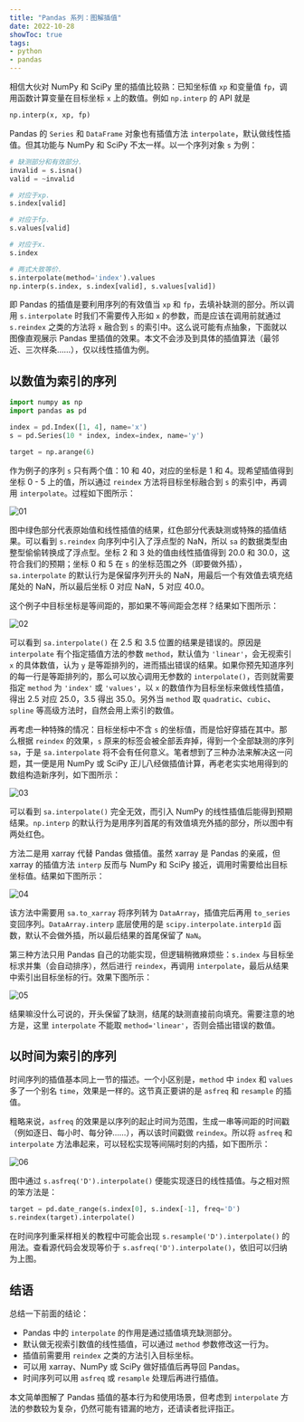 ```yaml
---
title: "Pandas 系列：图解插值"
date: 2022-10-28
showToc: true
tags:
- python
- pandas
---
```


相信大伙对 NumPy 和 SciPy 里的插值比较熟：已知坐标值 `xp` 和变量值 `fp`，调用函数计算变量在目标坐标 `x` 上的数值。例如 `np.interp` 的 API 就是

```Python
np.interp(x, xp, fp)
```

Pandas 的 `Series` 和 `DataFrame` 对象也有插值方法 `interpolate`，默认做线性插值。但其功能与 NumPy 和 SciPy 不太一样。以一个序列对象 `s` 为例：

```Python
# 缺测部分和有效部分.
invalid = s.isna()
valid = ~invalid

# 对应于xp.
s.index[valid]

# 对应于fp.
s.values[valid]

# 对应于x.
s.index

# 两式大致等价.
s.interpolate(method='index').values
np.interp(s.index, s.index[valid], s.values[valid])
```

即 Pandas 的插值是要利用序列的有效值当 `xp` 和 `fp`，去填补缺测的部分。所以调用 `s.interpolate` 时我们不需要传入形如 `x` 的参数，而是应该在调用前就通过 `s.reindex` 之类的方法将 `x` 融合到 `s` 的索引中。这么说可能有点抽象，下面就以图像直观展示 Pandas 里插值的效果。本文不会涉及到具体的插值算法（最邻近、三次样条……），仅以线性插值为例。

<!--more-->

## 以数值为索引的序列

```Python
import numpy as np
import pandas as pd

index = pd.Index([1, 4], name='x')
s = pd.Series(10 * index, index=index, name='y')

target = np.arange(6)
```

作为例子的序列 `s` 只有两个值：10 和 40，对应的坐标是 1 和 4。现希望插值得到坐标 0 - 5 上的值，所以通过 `reindex` 方法将目标坐标融合到 `s` 的索引中，再调用 `interpolate`。过程如下图所示：

![01](/pandas_interpolate/01.png)

图中绿色部分代表原始值和线性插值的结果，红色部分代表缺测或特殊的插值结果。可以看到 `s.reindex` 向序列中引入了浮点型的 NaN，所以 `sa` 的数据类型由整型偷偷转换成了浮点型。坐标 2 和 3 处的值由线性插值得到 20.0 和 30.0，这符合我们的预期；坐标 0 和 5 在 `s` 的坐标范围之外（即要做外插），`sa.interpolate` 的默认行为是保留序列开头的 NaN，用最后一个有效值去填充结尾处的 NaN，所以最后坐标 0 对应 NaN，5 对应 40.0。

这个例子中目标坐标是等间距的，那如果不等间距会怎样？结果如下图所示：

![02](/pandas_interpolate/02.png)

可以看到 `sa.interpolate()` 在 2.5 和 3.5 位置的结果是错误的。原因是 `interpolate` 有个指定插值方法的参数 `method`，默认值为 `'linear'`，会无视索引 `x` 的具体数值，认为 `y` 是等距排列的，进而插出错误的结果。如果你预先知道序列的每一行是等距排列的，那么可以放心调用无参数的 `interpolate()`，否则就需要指定 `method` 为 `'index'` 或 `'values'`，以 `x` 的数值作为目标坐标来做线性插值，得出 2.5 对应 25.0，3.5 得出 35.0。另外当 `method` 取 `quadratic`、`cubic`、`spline` 等高级方法时，自然会用上索引的数值。

再考虑一种特殊的情况：目标坐标中不含 `s` 的坐标值，而是恰好穿插在其中。那么根据 `reindex` 的效果，`s` 原来的标签会被全部丢弃掉，得到一个全部缺测的序列 `sa`，于是 `sa.interpolate` 将不会有任何意义。笔者想到了三种办法来解决这一问题，其一便是用 NumPy 或 SciPy 正儿八经做插值计算，再老老实实地用得到的数组构造新序列，如下图所示：

![03](/pandas_interpolate/03.png)

可以看到 `sa.interpolate()` 完全无效，而引入 NumPy 的线性插值后能得到预期结果。`np.interp` 的默认行为是用序列首尾的有效值填充外插的部分，所以图中有两处红色。

方法二是用 xarray 代替 Pandas 做插值。虽然 xarray 是 Pandas 的亲戚，但 xarray 的插值方法 `interp` 反而与 NumPy 和 SciPy 接近，调用时需要给出目标坐标值。结果如下图所示：

![04](/pandas_interpolate/04.png)

该方法中需要用 `sa.to_xarray` 将序列转为 `DataArray`，插值完后再用 `to_series` 变回序列。`DataArray.interp` 底层使用的是 `scipy.interpolate.interp1d` 函数，默认不会做外插，所以最后结果的首尾保留了 `NaN`。

第三种方法只用 Pandas 自己的功能实现，但逻辑稍微麻烦些：`s.index` 与目标坐标求并集（会自动排序），然后进行 `reindex`，再调用 `interpolate`，最后从结果中索引出目标坐标的行。效果下图所示：

![05](/pandas_interpolate/05.png)

结果嘛没什么可说的，开头保留了缺测，结尾的缺测直接前向填充。需要注意的地方是，这里 `interpolate` 不能取 `method='linear'`，否则会插出错误的数值。

## 以时间为索引的序列

时间序列的插值基本同上一节的描述。一个小区别是，`method` 中 `index` 和 `values` 多了一个别名 `time`，效果是一样的。这节真正要讲的是 `asfreq` 和 `resample` 的插值。

粗略来说，`asfreq` 的效果是以序列的起止时间为范围，生成一串等间距的时间戳（例如逐日、每小时、每分钟……），再以该时间戳做 `reindex`。所以将 `asfreq` 和 `interpolate` 方法串起来，可以轻松实现等间隔时刻的内插，如下图所示：

![06](/pandas_interpolate/06.png)

图中通过 `s.asfreq('D').interpolate()` 便能实现逐日的线性插值。与之相对照的笨方法是：

```Python
target = pd.date_range(s.index[0], s.index[-1], freq='D')
s.reindex(target).interpolate()
```

在时间序列重采样相关的教程中可能会出现 `s.resample('D').interpolate()` 的用法。查看源代码会发现等价于 `s.asfreq('D').interpolate()`，依旧可以归纳为上图。

## 结语

总结一下前面的结论：

- Pandas 中的 `interpolate` 的作用是通过插值填充缺测部分。
- 默认做无视索引数值的线性插值，可以通过 `method` 参数修改这一行为。
- 插值前需要用 `reindex` 之类的方法引入目标坐标。
- 可以用 xarray、NumPy 或 SciPy 做好插值后再导回 Pandas。
- 时间序列可以用 `asfreq` 或 `resample` 处理后再进行插值。

本文简单图解了 Pandas 插值的基本行为和使用场景，但考虑到 `interpolate` 方法的参数较为复杂，仍然可能有错漏的地方，还请读者批评指正。

